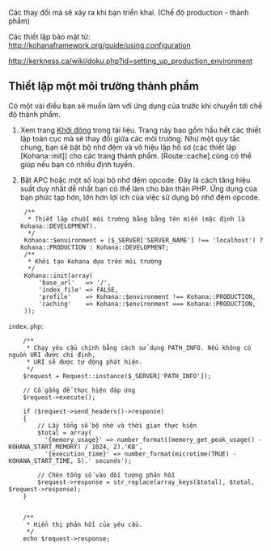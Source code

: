 Các thay đổi mà sẽ xảy ra khi bạn triển khai. (Chế độ production - thành phẩm)

Các thiết lập bảo mật từ: <http://kohanaframework.org/guide/using.configuration>

<http://kerkness.ca/wiki/doku.php?id=setting_up_production_environment>


## Thiết lập một môi trường thành phẩm

Có một vài điều bạn sẽ muốn làm với ứng dụng của trước khi chuyển tới chế độ thành phẩm.

1. Xem trang [Khởi động](bootstrap) trong tài liệu.
   Trang này bao gồm hầu hết các thiết lập toàn cục mà sẽ thay đổi giữa các môi trường.
   Như một quy tắc chung, bạn sẽ bật bộ nhớ đệm và vô hiệu lập hồ sơ (các thiết lập [Kohana::init]) cho các trang thành phẩm.
   [Route::cache] cũng có thể giúp nếu bạn có nhiều định tuyến.
2. Bật APC hoặc một số loại bộ nhớ đệm opcode.
   Đây là cách tăng hiệu suất duy nhất dễ nhất bạn có thể làm cho bản thân PHP.
   Ứng dụng của bạn phức tạp hơn, lớn hơn lợi ích của việc sử dụng bộ nhớ đệm opcode.

		/**
		 * Thiết lập chuỗi môi trường bằng bằng tên miền (mặc định là Kohana::DEVELOPMENT).
		 */
		Kohana::$environment = ($_SERVER['SERVER_NAME'] !== 'localhost') ? Kohana::PRODUCTION : Kohana::DEVELOPMENT;
		/**
		 * Khởi tạo Kohana dựa trên môi trường
		 */
		Kohana::init(array(
			'base_url'   => '/',
			'index_file' => FALSE,
			'profile'    => Kohana::$environment !== Kohana::PRODUCTION,
			'caching'    => Kohana::$environment === Kohana::PRODUCTION,
		));

`index.php`:

		/**
		 * Chạy yêu cầu chính bằng cách sử dụng PATH_INFO. Nếu không có nguồn URI được chỉ định,
		 * URI sẽ được tự động phát hiện.
		 */
		$request = Request::instance($_SERVER['PATH_INFO']);

		// Cố gắng để thực hiện đáp ứng
		$request->execute();

		if ($request->send_headers()->response)
		{
			// Lấy tổng số bộ nhớ và thời gian thực hiện
			$total = array(
			  '{memory_usage}' => number_format((memory_get_peak_usage() - KOHANA_START_MEMORY) / 1024, 2).'KB',
			  '{execution_time}' => number_format(microtime(TRUE) - KOHANA_START_TIME, 5).' seconds');

			// Chèn tổng số vào đối tượng phản hồi
			$request->response = str_replace(array_keys($total), $total, $request->response);
		}


		/**
		 * Hiển thị phản hồi của yêu cầu.
		 */
		echo $request->response;



